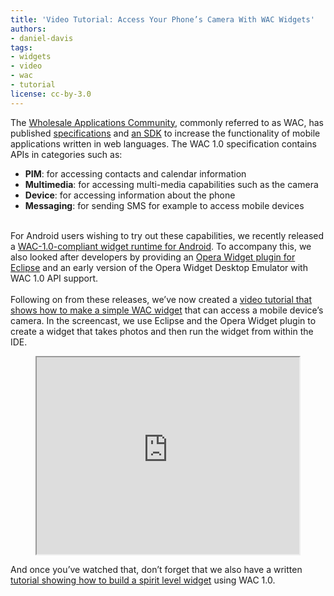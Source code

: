 ```yaml
---
title: 'Video Tutorial: Access Your Phone’s Camera With WAC Widgets'
authors:
- daniel-davis
tags:
- widgets
- video
- wac
- tutorial
license: cc-by-3.0
---
```

The <a href="http://www.wacapps.net/web/portal" target="_blank">Wholesale Applications Community</a>, commonly referred to as WAC, has published <a href="http://specs.wacapps.net/wac1_0/dec2010/overview.html" target="_blank">specifications</a> and <a href="http://www.wacapps.net/web/portal/sdk" target="_blank">an SDK</a> to increase the functionality of mobile applications written in web languages. The WAC 1.0 specification contains APIs in categories such as:

<ul class="bullets"><li><strong>PIM</strong>: for accessing contacts and calendar information</li><li><strong>Multimedia</strong>: for accessing multi-media capabilities such as the camera</li><li><strong>Device</strong>: for accessing information about the phone</li><li><strong>Messaging</strong>: for sending SMS for example to access mobile devices</li></ul><br/>For Android users wishing to try out these capabilities, we recently released a <a href="http://labs.opera.com/news/2011/02/14/" target="_blank">WAC-1.0-compliant widget runtime for Android</a>. To accompany this, we also looked after developers by providing an <a href="http://team.opera.com/widgets-sdk/" target="_blank">Opera Widget plugin for Eclipse</a> and an early version of the Opera Widget Desktop Emulator with WAC 1.0 API support.<br/><br/>Following on from these releases, we’ve now created a <a href="https://www.youtube.com/watch?v=g0qdrxG-Ipk" target="_blank">video tutorial that shows how to make a simple WAC widget</a> that can access a mobile device’s camera. In the screencast, we use Eclipse and the Opera Widget plugin to create a widget that takes photos and then run the widget from within the IDE.

<figure block="figure">
	<iframe elem="media" width="420" height="315" src="https://www.youtube.com/embed/g0qdrxG-Ipk" allowfullscreen></iframe>
</figure>

And once you’ve watched that, don’t forget that we also have a written <a href="https://dev.opera.com/articles/view/building-a-widget-with-wac/">tutorial showing how to build a spirit level widget</a> using WAC 1.0.

